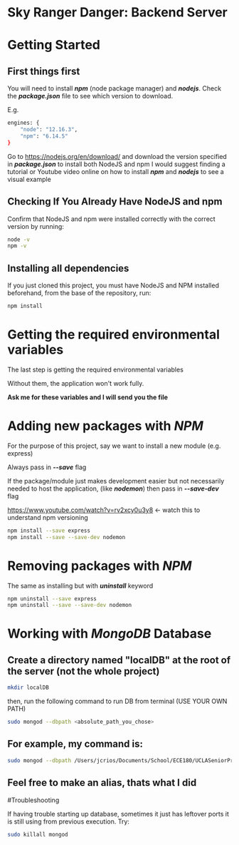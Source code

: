 # Sky Ranger Danger: Backend Server

# Getting Started

## First things first

You will need to install **_npm_** (node package manager) and **_nodejs_**. Check the **_package.json_** file to see which version to download.

E.g.
```bash
engines: {
    "node": "12.16.3",
    "npm": "6.14.5"
}
```

Go to https://nodejs.org/en/download/ and download the version specified in **_package.json_** to install both NodeJS and npm
I would suggest finding a tutorial or Youtube video online on how to install **_npm_** and **_nodejs_** to see a visual example

## Checking If You Already Have NodeJS and npm
Confirm that NodeJS and npm were installed correctly with the correct version by running:
```bash
node -v
npm -v
```

## Installing all dependencies
If you just cloned this project, you must have NodeJS and NPM installed beforehand, from the base of the repository, run:

```bash
npm install
```

# Getting the required environmental variables

The last step is getting the required environmental variables

Without them, the application won't work fully.

**Ask me for these variables and I will send you the file**

# Adding new packages with **_NPM_**

For the purpose of this project, say we want to install a new module (e.g. express)

Always pass in **_--save_** flag 

If the package/module just makes development easier but not necessarily needed to host the application, (like **_nodemon_**) then pass in **_--save-dev_** flag

https://www.youtube.com/watch?v=rv2xcy0u3y8 <- watch this to understand npm versioning

```bash
npm install --save express
npm install --save --save-dev nodemon
```

# Removing packages with **_NPM_**

The same as installing but with **_uninstall_** keyword

```bash
npm uninstall --save express
npm uninstall --save --save-dev nodemon
```

# Working with **_MongoDB_** Database

## Create a directory named "localDB" at the root of the server (not the whole project)

```bash
mkdir localDB
```

then, run the following command to run DB from terminal (USE YOUR OWN PATH)
```bash
sudo mongod --dbpath <absolute_path_you_chose>
```

## For example, my command is:

```bash
sudo mongod --dbpath /Users/jcrios/Documents/School/ECE180/UCLASeniorProject/Team3/server/localDB
```

## Feel free to make an alias, thats what I did

#Troubleshooting

If having trouble starting up database, sometimes it just has leftover ports it is still using from previous execution. Try:

```bash
sudo killall mongod
```
